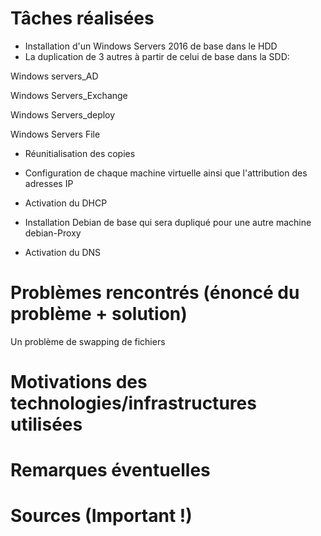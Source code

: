 # Tâches réalisées

- Installation d'un Windows Servers 2016 de base dans le HDD
- La duplication de 3 autres  à  partir de celui de base dans la SDD:
 
 Windows servers_AD
 
 Windows Servers_Exchange
 
 Windows Servers_deploy 
 
 Windows Servers File
 
- Réunitialisation  des copies 
 
- Configuration de chaque machine virtuelle  ainsi que l'attribution des adresses IP  

- Activation du  DHCP 
  
- Installation Debian de base  qui sera dupliqué pour une autre machine  debian-Proxy 

- Activation du DNS 


# Problèmes rencontrés (énoncé du problème + solution)

Un problème de swapping de fichiers 

# Motivations des technologies/infrastructures utilisées

# Remarques éventuelles

# Sources (Important !)
